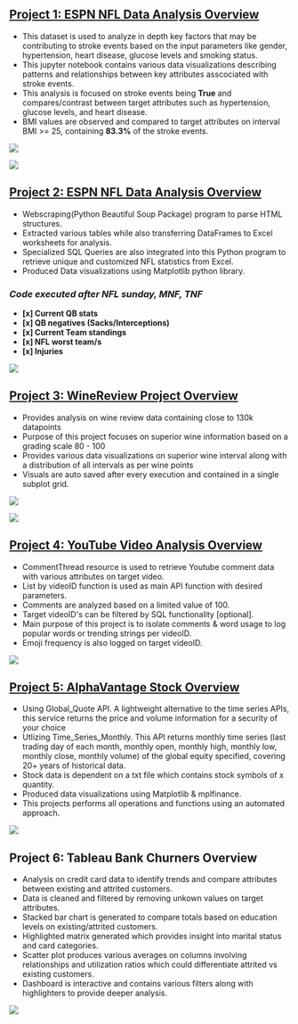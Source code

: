 ## [Project 1: ESPN NFL Data Analysis Overview](https://github.com/Adan-Macias/Stroke_Project/blob/main/Stroke_Events.ipynb)
- This dataset is used to analyze in depth key factors that may be contributing to stroke events based on the input parameters like gender, hypertension, heart disease, glucose levels and smoking status.
- This jupyter notebook contains various data visualizations describing patterns and relationships between key attributes asscociated with stroke events.
- This analysis is focused on stroke events being **True** and compares/contrast between target attributes such as hypertension, glucose levels, and heart disease.
- BMI values are observed and compared to target attributes on interval BMI >= 25, containing **83.3%** of the stroke events.

![](https://raw.githubusercontent.com/Adan-Macias/Adan_Portfolio/main/Images/hyper_hd.PNG)


![](https://raw.githubusercontent.com/Adan-Macias/Adan_Portfolio/main/Images/glucose_bmi.PNG)


## [Project 2: ESPN NFL Data Analysis Overview](https://github.com/Adan-Macias/espn_nfl_stats)
- Webscraping(Python Beautiful Soup Package) program to parse HTML structures.
- Extracted various tables while also transferring DataFrames to Excel worksheets for analysis. 
- Specialized SQL Queries are also integrated into this Python program to retrieve unique and customized NFL statistics from Excel.
- Produced Data visualizations using Matplotlib python library.

### *Code executed after NFL sunday, MNF, TNF*

  - **[x] Current QB stats**
  - **[x] QB negatives (Sacks/Interceptions)**
  - **[x] Current Team standings**
  - **[x] NFL worst team/s**
  - **[x] Injuries**
 
![](https://raw.githubusercontent.com/Adan-Macias/espn_nfl_stats/main/Data_Visuals/TD_SACK.png)

## [Project 3: WineReview Project Overview](https://github.com/Adan-Macias/WineReview_Project)
- Provides analysis on wine review data containing close to 130k datapoints
- Purpose of this project focuses on superior wine information based on a grading scale 80 - 100
- Provides various data visualizations on superior wine interval along with a distribution of all intervals as per wine points
- Visuals are auto saved after every execution and contained in a single subplot grid.

![](https://raw.githubusercontent.com/Adan-Macias/WineReview_Project/master/Data_Visuals/wine_quality.png)

![](https://raw.githubusercontent.com/Adan-Macias/WineReview_Project/master/Data_Visuals/top25_variations.png)


## [Project 4: YouTube Video Analysis Overview](https://github.com/Adan-Macias/Youtube_Project)
- CommentThread resource is used to retrieve Youtube comment data with various attributes on target video.
- List by videoID function is used as main API function with desired parameters.
- Comments are analyzed based on a limited value of 100.
- Target videoID's can be filtered by SQL functionality [optional].
- Main purpose of this project is to isolate comments & word usage to log popular words or trending strings per videoID.
- Emoji frequency is also logged on target videoID.

![](https://raw.githubusercontent.com/Adan-Macias/Adan_Portfolio/main/Images/popularity_100.png)

## [Project 5: AlphaVantage Stock Overview](https://github.com/Adan-Macias/Stock_Project)
- Using Global_Quote API. A lightweight alternative to the time series APIs, this service returns the price and volume information for a security of your choice
- Utlizing Time_Series_Monthly. This API returns monthly time series (last trading day of each month, monthly open, monthly high, monthly low, monthly close, monthly volume) of the global equity specified, covering 20+ years of historical data. 
- Stock data is dependent on a txt file which contains stock symbols of x quantity.
- Produced data visualizations using Matplotlib & mplfinance.
- This projects performs all operations and functions using an automated approach.

![](https://raw.githubusercontent.com/Adan-Macias/Adan_Portfolio/main/Images/MSFT.png)

## Project 6: Tableau Bank Churners Overview
- Analysis on credit card data to identify trends and compare attributes between existing and attrited customers.
- Data is cleaned and filtered by removing unkown values on target attributes.
- Stacked bar chart is generated to compare totals based on education levels on existing/attrited customers.
- Highlighted matrix generated which provides insight into marital status and card categories.
- Scatter plot produces various averages on columns involving relationships and utilization ratios which could differentiate attrited vs existing customers.
- Dashboard is interactive and contains various filters along with highlighters to provide deeper analysis.

![](https://raw.githubusercontent.com/Adan-Macias/Adan_Portfolio/main/Images/Dashboard-1.PNG)

